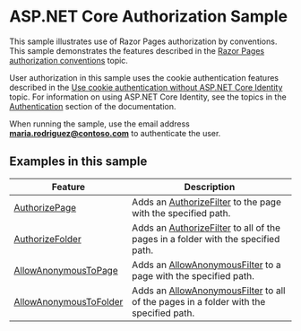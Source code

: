 # ASP.NET Core Authorization Sample

This sample illustrates use of Razor Pages authorization by conventions. This sample demonstrates the features described in the [Razor Pages authorization conventions](https://docs.microsoft.com/aspnet/core/security/authorization/razor-pages-authorization) topic.

User authorization in this sample uses the cookie authentication features described in the [Use cookie authentication without ASP.NET Core Identity](https://docs.microsoft.com/aspnet/core/security/authentication/cookie) topic. For information on using ASP.NET Core Identity, see the topics in the [Authentication](https://docs.microsoft.com/aspnet/core/security/authentication/index) section of the documentation.

When running the sample, use the email address **maria.rodriguez@contoso.com** to authenticate the user.

## Examples in this sample

| Feature | Description |
| --- | --- |
| [AuthorizePage](https://docs.microsoft.com/dotnet/api/microsoft.extensions.dependencyinjection.pageconventioncollectionextensions.authorizepage) | Adds an [AuthorizeFilter](https://docs.microsoft.com/dotnet/api/microsoft.aspnetcore.mvc.authorization.authorizefilter) to the page with the specified path. |
| [AuthorizeFolder](https://docs.microsoft.com/dotnet/api/microsoft.extensions.dependencyinjection.pageconventioncollectionextensions.authorizefolder) | Adds an [AuthorizeFilter](https://docs.microsoft.com/dotnet/api/microsoft.aspnetcore.mvc.authorization.authorizefilter) to all of the pages in a folder with the specified path. |
| [AllowAnonymousToPage](https://docs.microsoft.com/dotnet/api/microsoft.extensions.dependencyinjection.pageconventioncollectionextensions.allowanonymoustopage) | Adds an [AllowAnonymousFilter](https://docs.microsoft.com/dotnet/api/microsoft.aspnetcore.mvc.authorization.allowanonymousfilter) to a page with the specified path. |
| [AllowAnonymousToFolder](https://docs.microsoft.com/dotnet/api/microsoft.extensions.dependencyinjection.pageconventioncollectionextensions.allowanonymoustofolder) | Adds an [AllowAnonymousFilter](https://docs.microsoft.com/dotnet/api/microsoft.aspnetcore.mvc.authorization.allowanonymousfilter) to all of the pages in a folder with the specified path. |
